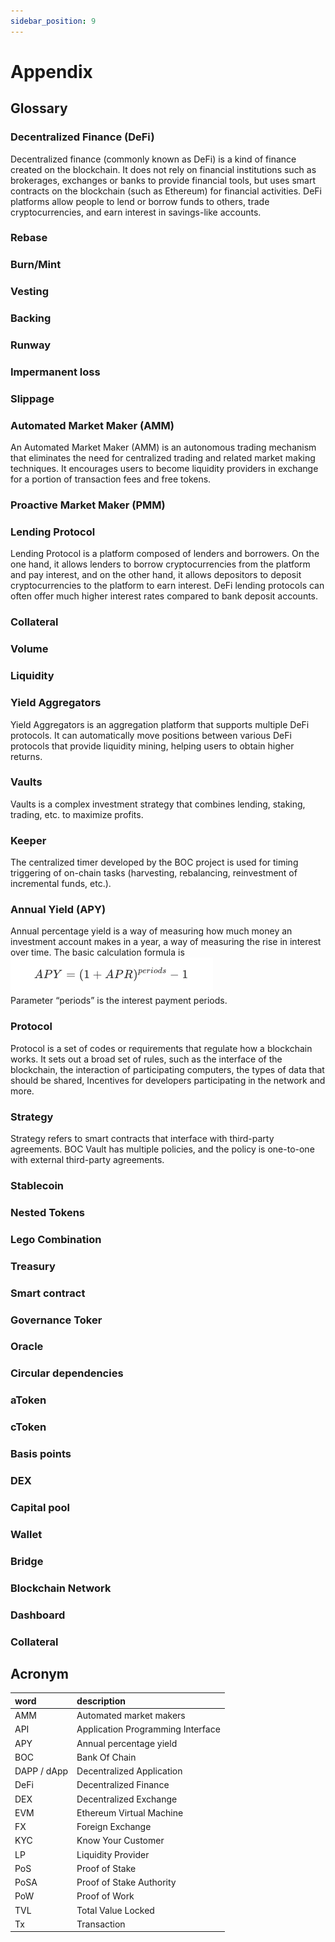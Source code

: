 ```yaml
---
sidebar_position: 9
---
```

# Appendix

## Glossary

### Decentralized Finance (DeFi)  

Decentralized finance (commonly known as DeFi) is a kind of finance created on the blockchain. It does not rely on financial institutions such as brokerages, exchanges or banks to provide financial tools, but uses smart contracts on the blockchain (such as Ethereum) for financial activities. DeFi platforms allow people to lend or borrow funds to others, trade cryptocurrencies, and earn interest in savings-like accounts.

### Rebase

### Burn/Mint

### Vesting

### Backing

### Runway

### Impermanent loss

### Slippage

### Automated Market Maker (AMM)

An Automated Market Maker (AMM) is an autonomous trading mechanism that eliminates the need for centralized trading and related market making techniques. It encourages users to become liquidity providers in exchange for a portion of transaction fees and free tokens.

### Proactive Market Maker (PMM)

### Lending Protocol  

Lending Protocol is a platform composed of lenders and borrowers. On the one hand, it allows lenders to borrow cryptocurrencies from the platform and pay interest, and on the other hand, it allows depositors to deposit cryptocurrencies to the platform to earn interest. DeFi lending protocols can often offer much higher interest rates compared to bank deposit accounts.

### Collateral

### Volume

### Liquidity

### Yield Aggregators  

Yield Aggregators is an aggregation platform that supports multiple DeFi protocols. It can automatically move positions between various DeFi protocols that provide liquidity mining, helping users to obtain higher returns.

### Vaults  

Vaults is a complex investment strategy that combines lending, staking, trading, etc. to maximize profits.

### Keeper  

The centralized timer developed by the BOC project is used for timing triggering of on-chain tasks (harvesting, rebalancing, reinvestment of incremental funds, etc.).

### Annual Yield (APY)  

Annual percentage yield is a way of measuring how much money an investment account makes in a year, a way of measuring the rise in interest over time. The basic calculation formula is  
![pic-en-10-1](/images/pic-en-10-1.png)  
Parameter “periods” is the interest payment periods.

### Protocol  

Protocol is a set of codes or requirements that regulate how a blockchain works. It sets out a broad set of rules, such as the interface of the blockchain, the interaction of participating computers, the types of data that should be shared, Incentives for developers participating in the network and more.

### Strategy  

Strategy refers to smart contracts that interface with third-party agreements. BOC Vault has multiple policies, and the policy is one-to-one with external third-party agreements.

### Stablecoin

### Nested Tokens

### Lego Combination

### Treasury

### Smart contract

### Governance Toker

### Oracle

### Circular dependencies

### aToken

### cToken

### Basis points

### DEX

### Capital pool

### Wallet

### Bridge

### Blockchain Network

### Dashboard

### Collateral

## Acronym

| word        | description                       |
| :---------- | :-------------------------------- |
| AMM         | Automated market makers           |
| API         | Application Programming Interface |
| APY         | Annual percentage yield           |
| BOC         | Bank Of Chain                     |
| DAPP / dApp | Decentralized Application         |
| DeFi        | Decentralized Finance             |
| DEX         | Decentralized Exchange            |
| EVM         | Ethereum Virtual Machine          |
| FX          | Foreign Exchange                  |
| KYC         | Know Your Customer                |
| LP          | Liquidity Provider                |
| PoS         | Proof of Stake                    |
| PoSA        | Proof of Stake Authority          |
| PoW         | Proof of Work                     |
| TVL         | Total Value Locked                |
| Tx          | Transaction                       |
